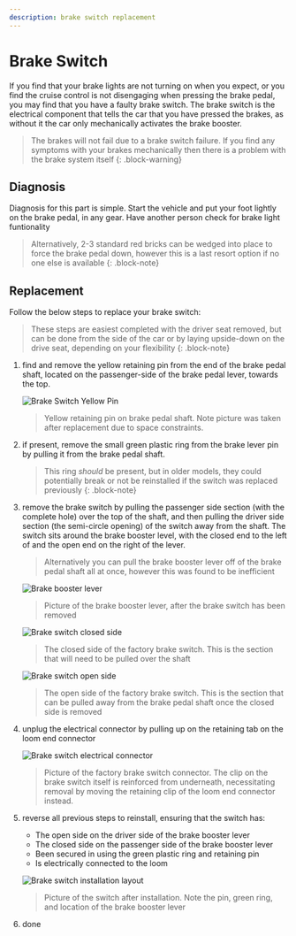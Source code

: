 ```yaml
---
description: brake switch replacement
---
```


# Brake Switch

If you find that your brake lights are not turning on when you expect, or you find the cruise control is not disengaging when pressing the brake pedal, you may find that you have a faulty brake switch. The brake switch is the electrical component that tells the car that you have pressed the brakes, as without it the car only mechanically activates the brake booster.

> The brakes will not fail due to a brake switch failure. If you find any symptoms with your brakes mechanically then there is a problem with the brake system itself
{: .block-warning}

## Diagnosis

Diagnosis for this part is simple. Start the vehicle and put your foot lightly on the brake pedal, in any gear. Have another person check for brake light funtionality

> Alternatively, 2-3 standard red bricks can be wedged into place to force the brake pedal down, however this is a last resort option if no one else is available
{: .block-note}

## Replacement

Follow the below steps to replace your brake switch:

> These steps are easiest completed with the driver seat removed, but can be done from the side of the car or by laying upside-down on the drive seat, depending on your flexibility
{: .block-note}

1. find and remove the yellow retaining pin from the end of the brake pedal shaft, located on the passenger-side of the brake pedal lever, towards the top.

    ![Brake Switch Yellow Pin](brake-shaft-pin.jpg)

    > Yellow retaining pin on brake pedal shaft. Note picture was taken after replacement due to space constraints.

1. if present, remove the small green plastic ring from the brake lever pin by pulling it from the brake pedal shaft.

    > This ring *should* be present, but in older models, they could potentially break or not be reinstalled if the switch was replaced previously
    {: .block-note}

1. remove the brake switch by pulling the passenger side section (with the complete hole) over the top of the shaft, and then pulling the driver side section (the semi-circle opening) of the switch away from the shaft. The switch sits around the brake booster level, with the closed end to the left of and the open end on the right of the lever.

    > Alternatively you can pull the brake booster lever off of the brake pedal shaft all at once, however this was found to be inefficient

    ![Brake booster lever](./brake-booster-lever.jpg)

    > Picture of the brake booster lever, after the brake switch has been removed

    ![Brake switch closed side](./switch-closed-side.jpg)

    > The closed side of the factory brake switch. This is the section that will need to be pulled over the shaft

    ![Brake switch open side](./switch-open-side.jpg)

    > The open side of the factory brake switch. This is the section that can be pulled away from the brake pedal shaft once the closed side is removed

1. unplug the electrical connector by pulling up on the retaining tab on the loom end connector

    ![Brake switch electrical connector](./switch-connector.jpg)

    > Picture of the factory brake switch connector. The clip on the brake switch itself is reinforced from underneath, necessitating removal by moving the retaining clip of the loom end connector instead.

1. reverse all previous steps to reinstall, ensuring that the switch has:
    - The open side on the driver side of the brake booster lever
    - The closed side on the passenger side of the brake booster lever
    - Been secured in using the green plastic ring and retaining pin
    - Is electrically connected to the loom
    
    ![Brake switch installation layout](./brake-switch-layout.jpg)

    > Picture of the switch after installation. Note the pin, green ring, and location of the brake booster lever

1. done
